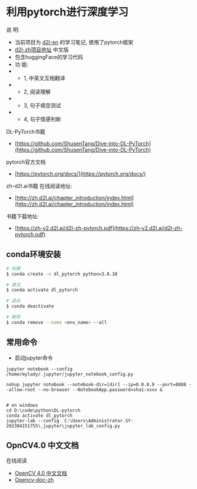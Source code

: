 # 利用pytorch进行深度学习

说 明:
- 当前项目为 [d2l-en](https://github.com/d2l-ai/d2l-en) 的学习笔记, 使用了pytorch框架
- [d2l-zh项目地址](https://github.com/d2l-ai/d2l-zh) 中文版
- 包含huggingFace的学习代码
- 功 能: 
- - 1, 中英文互相翻译
- - 2, 阅读理解
- - 3, 句子填空测试
- - 4, 句子情感判断


DL-PyTorch书籍 
- [https://github.com/ShusenTang/Dive-into-DL-PyTorch](https://github.com/ShusenTang/Dive-into-DL-PyTorch)

pytorch官方文档
- [https://pytorch.org/docs/](https://pytorch.org/docs/)

zh-d2l.ai书籍 在线阅读地址: 
- [http://zh.d2l.ai/chapter_introduction/index.html](http://zh.d2l.ai/chapter_introduction/index.html)


书籍下载地址: 
- [https://zh-v2.d2l.ai/d2l-zh-pytorch.pdf](https://zh-v2.d2l.ai/d2l-zh-pytorch.pdf)

## conda环境安装
```sh
# 创建
$ conda create -n dl_pytorch python=3.8.10

# 激活
$ conda activate dl_pytorch

# 退出
$ conda deactivate

# 删除
$ conda remove --name <env_name> --all
```


## 常用命令

- 启动jupyter命令
```shell
jupyter notebook --config /home/mylady/.jupyter/jupyter_notebook_config.py

nohup jupyter notebook --notebook-dir=[dir] --ip=0.0.0.0 --port=8888 --allow-root --no-browser --NotebookApp.password=sha1:xxxx &


# on windows
cd D:\code\python\DL-pytorch
conda activate dl_pytorch
jupyter-lab --config  C:\Users\Administrator.SY-202304151755\.jupyter\jupyter_lab_config.py
```

## OpnCV4.0 中文文档

在线阅读
- [OpenCV 4.0 中文文档](https://opencv.apachecn.org/#/)
- [Opencv-doc-zh](https://github.com/apachecn/opencv-doc-zh)

